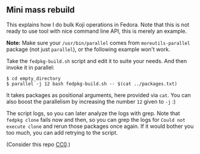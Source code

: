 Mini mass rebuild
-----------------

This explains how I do bulk Koji operations in Fedora.
Note that this is not ready to use tool with nice command line API, this is
merely an example.

**Note:** Make sure your `/usr/bin/parallel` comes from `moreutils-parallel`
package (not just `parallel`), or the following example won't work.

Take the `fedpkg-build.sh` script and edit it to suite your needs. And then
invoke it in parallel:

```console
$ cd empty_directory
$ parallel -j 12 bash fedpkg-build.sh -- $(cat ../packages.txt)
```

It takes packages as positional arguments, here provided via `cat`. You can
also boost the parallelism by increasing the number `12` given to `-j` :)

The script logs, so you can later analyze the logs with grep.
Note that `fedpkg clone` fails now and then, so you can grep the logs for
`Could not execute clone` and rerun those packages once again.
If it would bother you too much, you can add retrying to the script.

(Consider this repo [CC0](https://creativecommons.org/publicdomain/zero/1.0/deed.en).)
